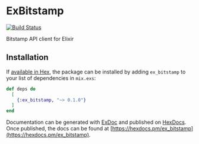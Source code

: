 # ExBitstamp
[![Build Status](https://circleci.com/gh/fremantle-capital/ex_bitstamp.svg?style=svg)](https://circleci.com/gh/fremantle-capital/ex_bitstamp)

Bitstamp API client for Elixir

## Installation

If [available in Hex](https://hex.pm/docs/publish), the package can be installed
by adding `ex_bitstamp` to your list of dependencies in `mix.exs`:

```elixir
def deps do
  [
    {:ex_bitstamp, "~> 0.1.0"}
  ]
end
```

Documentation can be generated with [ExDoc](https://github.com/elixir-lang/ex_doc)
and published on [HexDocs](https://hexdocs.pm). Once published, the docs can
be found at [https://hexdocs.pm/ex_bitstamp](https://hexdocs.pm/ex_bitstamp).
